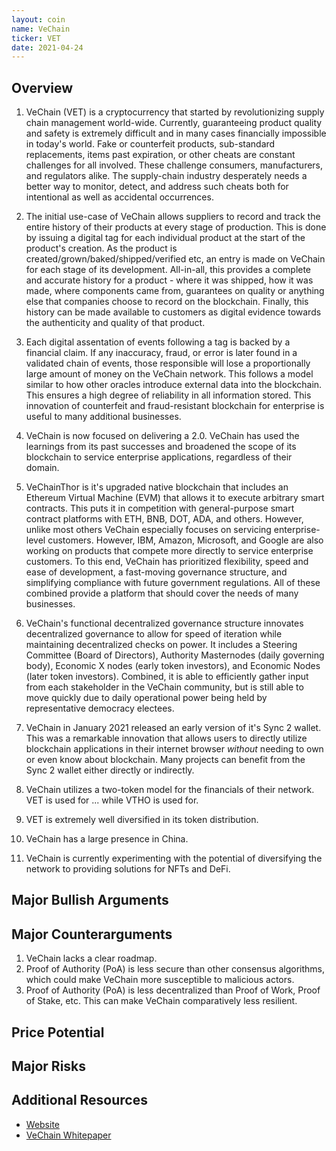 ```yaml
---
layout: coin
name: VeChain
ticker: VET
date: 2021-04-24
---
```


## Overview

1. VeChain (VET) is a cryptocurrency that started by revolutionizing supply chain management world-wide. Currently, guaranteeing product quality and safety is extremely difficult and in many cases financially impossible in today's world. Fake or counterfeit products, sub-standard replacements, items past expiration, or other cheats are constant challenges for all involved. These challenge consumers, manufacturers, and regulators alike. The supply-chain industry desperately needs a better way to monitor, detect, and address such cheats both for intentional as well as accidental occurrences.
1. The initial use-case of VeChain allows suppliers to record and track the entire history of their products at every stage of production. This is done by issuing a digital tag for each individual product at the start of the product's creation. As the product is created/grown/baked/shipped/verified etc, an entry is made on VeChain for each stage of its development. All-in-all, this provides a complete and accurate history for a product - where it was shipped, how it was made, where components came from, guarantees on quality or anything else that companies choose to record on the blockchain. Finally, this history can be made available to customers as digital evidence towards the authenticity and quality of that product.
1. Each digital assentation of events following a tag is backed by a financial claim. If any inaccuracy, fraud, or error is later found in a validated chain of events, those responsible will lose a proportionally large amount of money on the VeChain network. This follows a model similar to how other oracles introduce external data into the blockchain. This ensures a high degree of reliability in all information stored. This innovation of counterfeit and fraud-resistant blockchain for enterprise is useful to many additional businesses.
1. VeChain is now focused on delivering a 2.0. VeChain has used the learnings from its past successes and broadened the scope of its blockchain to service enterprise applications, regardless of their domain.
1. VeChainThor is it's upgraded native blockchain that includes an Ethereum Virtual Machine (EVM) that allows it to execute arbitrary smart contracts. This puts it in competition with general-purpose smart contract platforms with ETH, BNB, DOT, ADA, and others. However, unlike most others VeChain especially focuses on servicing enterprise-level customers. However, IBM, Amazon, Microsoft, and Google are also working on products that compete more directly to service enterprise customers. To this end, VeChain has prioritized flexibility, speed and ease of development, a fast-moving governance structure, and simplifying compliance with future government regulations. All of these combined provide a platform that should cover the needs of many businesses.
1. VeChain's functional decentralized governance structure innovates decentralized governance to allow for speed of iteration while maintaining decentralized checks on power. It includes a Steering Committee (Board of Directors), Authority Masternodes (daily governing body), Economic X nodes (early token investors), and Economic Nodes (later token investors). Combined, it is able to efficiently gather input from each stakeholder in the VeChain community, but is still able to move quickly due to daily operational power being held by representative democracy electees.
1. VeChain in January 2021 released an early version of it's Sync 2 wallet. This was a remarkable innovation that allows users to directly utilize blockchain applications in their internet browser _without_ needing to own or even know about blockchain. Many projects can benefit from the Sync 2 wallet either directly or indirectly.

1. VeChain utilizes a two-token model for the financials of their network. VET is used for ... while VTHO is used for.
1. VET is extremely well diversified in its token distribution.
1. VeChain has a large presence in China.
1. VeChain is currently experimenting with the potential of diversifying the network to providing solutions for NFTs and DeFi.

## Major Bullish Arguments

## Major Counterarguments

1. VeChain lacks a clear roadmap.
1. Proof of Authority (PoA) is less secure than other consensus algorithms, which could make VeChain more susceptible to malicious actors.
1. Proof of Authority (PoA) is less decentralized than Proof of Work, Proof of Stake, etc. This can make VeChain comparatively less resilient.

## Price Potential

## Major Risks

## Additional Resources

- [Website](https://www.vechain.org/)
- [VeChain Whitepaper](https://www.vechain.org/whitepaper/)
